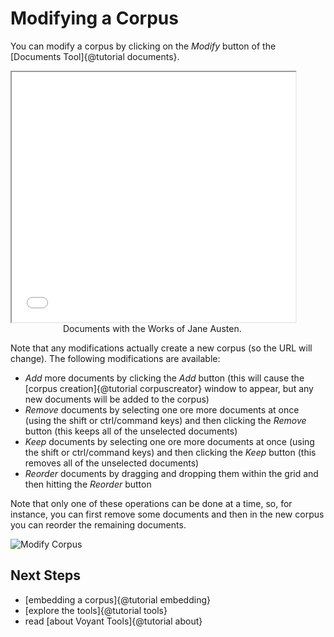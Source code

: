 # Modifying a Corpus

You can modify a corpus by clicking on the _Modify_ button of the [Documents Tool]{@tutorial documents}.

<iframe src="../tool/Documents/?corpus=austen&subtitle=The+Works+of+Jane+Austen" style="width: 90%; height: 400px;"></iframe>
<div style="width: 90%; text-align: center; margin-bottom: 1em;">Documents with the Works of Jane Austen.</div>


Note that any modifications actually create a new corpus (so the URL will change). The following modifications are available:

- *Add* more documents by clicking the _Add_ button (this will cause the [corpus creation]{@tutorial corpuscreator} window to appear, but any new documents will be added to the corpus)
- *Remove* documents by selecting one ore more documents at once (using the shift or ctrl/command keys) and then clicking the _Remove_ button (this keeps all of the unselected documents)
- *Keep* documents by selecting one ore more documents at once (using the shift or ctrl/command keys) and then clicking the _Keep_ button (this removes all of the unselected documents)
- *Reorder* documents by dragging and dropping them within the grid and then hitting the _Reorder_ button

Note that only one of these operations can be done at a time, so, for instance, you can first remove some documents and then in the new corpus you can reorder the remaining documents.

<div style="max-width: 450px;">

![Modify Corpus](imgs/ui/modifyingcorpus/modify.png)

</div>

## Next Steps

* [embedding a corpus]{@tutorial embedding}
* [explore the tools]{@tutorial tools}
* read [about Voyant Tools]{@tutorial about}

